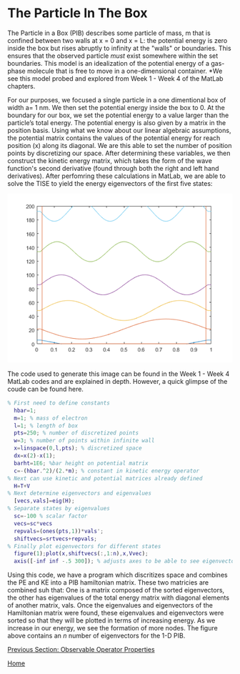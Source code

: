 # The Particle In The Box

The Particle in a Box (PIB) describes some particle of mass, m that is confined between two walls at x = 0 and x = L: 
the potential energy is zero inside the box but rises abruptly to infinity at the "walls" or boundaries. This ensures that the 
observed particle *must* exist somewhere within the set boundaries.
This model is an idealization of the potential energy of a gas-phase molecule that is free to move in a one-dimensional container.
*We see this model probed and explored from Week 1 - Week 4 of the MatLab chapters.

For our purposes, we focused a single particle in a one dimentional box of width a= 1 nm. We then set the potential energy inside the box to 0. At the boundary for our box, we set the potential energy to a value larger than the particle’s total energy. The potential energy is  also given by a matrix in the position basis. Using what we know about our linear algebraic assumptions, the potential matrix contains the values of the potential energy for reach position (x) along its diagonal. We are this able to set the number of position points by discretizing our space. After determining these variables, we then construct the kinetic energy matrix, which takes the form of the wave function's second derivative (found through both the right and left hand derivatives). After perfomring these calculations in MatLab, we are able to solve the TISE to yield the energy eigenvectors of the first five states:

![eigenvectors](/eigenvalues.png)

The code used to generate this image can be found in the Week 1 - Week 4 MatLab codes and are explained in depth. However, a quick glimpse
of the coude can be found here.

```Matlab
% First need to define constants
  hbar=1;
  m=1; % mass of electron
  l=1; % length of box 
  pts=250; % number of discretized points
  w=3; % number of points within infinite wall
  x=linspace(0,l,pts); % discretized space
  dx=x(2)-x(1);
  barht=1E6; %bar height on potential matrix
  c=-(hbar.^2)/(2.*m); % constant in kinetic energy operator
% Next can use kinetic and potential matrices already defined
  H=T+V
% Next determine eigenvectors and eigenvalues
  [vecs,vals]=eig(H); 
% Separate states by eigenvalues
  sc=-100 % scalar factor
  vecs=sc*vecs
  repvals=(ones(pts,1))*vals';
  shiftvecs=srtvecs+repvals;
% Finally plot eigenvectors for different states
  figure(1);plot(x,shiftvecs(:,1:n),x,Vvec);
  axis([-inf inf -.5 300]); % adjusts axes to be able to see eigenvectors
  ```
  
Using this code, we have a program which discritizes space and combines the PE and KE into a PIB hamiltonian matrix. These two matricies are combined suh that: One is a matrix composed of the sorted eigenvectors, the other has eigenvalues of the total energy matrix with diagonal elements of another matrix, vals. Once the eigenvalues and eigenvectors of the Hamiltonian matrix were found, these eigenvalues and eigenvectors were sorted so that they will be plotted in terms of increasing energy. As we increase in our energy, we see the formation of more nodes. The figure above contains an *n* number of eigenvectors for the 1-D PIB.

[Previous Section: Observable Operator Properties](/Master2.md)

[Home](/README.md) 
